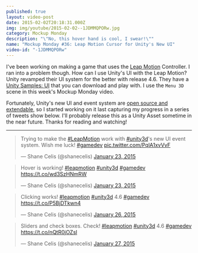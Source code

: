 ```yaml
---
published: true
layout: video-post
date: 2015-02-02T20:18:31.000Z
img: img/youtube/2015-02-02--1JDMMQPORw.jpg
category: Mockup Monday
description: "\"No, this hover hand is cool, I swear!\""
name: "Mockup Monday #36: Leap Motion Cursor for Unity's New UI"
video-id: "-1JDMMQPORw"
---
```


I've been working on making a game that uses the
[Leap Motion](https://www.leapmotion.com) Controller.  I ran into a
problem though.  How can I use Unity's UI with the Leap Motion? Unity
revamped their UI system for the better with release 4.6.  They have a
[Unity Samples: UI](https://www.assetstore.unity3d.com/en/#!/content/25468)
that you can download and play with.  I use the `Menu 3D` scene in
this week's Mockup Monday video.

Fortunately, Unity's new UI and event system are
[open source and extendable](http://blogs.unity3d.com/2014/11/26/4-6-is-released-with-source-for-ui-system/),
so I started working on it last capturing my progress in a series of
tweets show below.  I'll probably release this as a Unity Asset
sometime in the near future.  Thanks for reading and watching!

* * *

<blockquote class="twitter-tweet" lang="en"><p>Trying to make the <a href="https://twitter.com/hashtag/LeapMotion?src=hash">#LeapMotion</a> work with <a href="https://twitter.com/hashtag/unity3d?src=hash">#unity3d</a>&#39;s new UI event system. Wish me luck! <a href="https://twitter.com/hashtag/gamedev?src=hash">#gamedev</a> <a href="http://t.co/PqlA1xvVvF">pic.twitter.com/PqlA1xvVvF</a></p>&mdash; Shane Celis (@shanecelis) <a href="https://twitter.com/shanecelis/status/558739507785498625">January 23, 2015</a></blockquote> <script async src="//platform.twitter.com/widgets.js" charset="utf-8"></script>

<blockquote class="twitter-tweet" lang="en"><p>Hover is working! <a href="https://twitter.com/hashtag/leapmotion?src=hash">#leapmotion</a> <a href="https://twitter.com/hashtag/unity3d?src=hash">#unity3d</a> <a href="https://twitter.com/hashtag/gamedev?src=hash">#gamedev</a> <a href="https://t.co/wd3SzHNmRW">https://t.co/wd3SzHNmRW</a></p>&mdash; Shane Celis (@shanecelis) <a href="https://twitter.com/shanecelis/status/558754443311992833">January 23, 2015</a></blockquote> <script async src="//platform.twitter.com/widgets.js" charset="utf-8"></script>

<blockquote class="twitter-tweet" lang="en"><p>Clicking works! <a href="https://twitter.com/hashtag/leapmotion?src=hash">#leapmotion</a> <a href="https://twitter.com/hashtag/unity3d?src=hash">#unity3d</a> 4.6 <a href="https://twitter.com/hashtag/gamedev?src=hash">#gamedev</a> <a href="https://t.co/P5BjDTkwn4">https://t.co/P5BjDTkwn4</a></p>&mdash; Shane Celis (@shanecelis) <a href="https://twitter.com/shanecelis/status/559832795699486722">January 26, 2015</a></blockquote> <script async src="//platform.twitter.com/widgets.js" charset="utf-8"></script>

<blockquote class="twitter-tweet" lang="en"><p>Sliders and check boxes. Check! <a href="https://twitter.com/hashtag/leapmotion?src=hash">#leapmotion</a> <a href="https://twitter.com/hashtag/unity3d?src=hash">#unity3d</a> 4.6 <a href="https://twitter.com/hashtag/gamedev?src=hash">#gamedev</a> <a href="https://t.co/nQtR0jOZsl">https://t.co/nQtR0jOZsl</a></p>&mdash; Shane Celis (@shanecelis) <a href="https://twitter.com/shanecelis/status/560195335235305472">January 27, 2015</a></blockquote> <script async src="//platform.twitter.com/widgets.js" charset="utf-8"></script>
